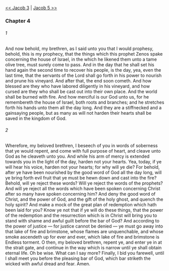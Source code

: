 [<< Jacob 3](Jacob%203.md)  |  [Jacob 5 >>](Jacob%205.md)

### Chapter 4
###### 1
And now behold, my brethren, as I said unto you that I would prophesy, behold, this is my prophecy, that the things which this prophet Zenos spake concerning the house of Israel, in the which he likened them unto a tame olive tree, must surely come to pass. And in the day that he shall set his hand again the second time to recover his people, is the day, yea, even the last time, that the servants of the Lord shall go forth in his power to nourish and prune his vineyard. And after that, the end soon cometh. And how blessed are they who have labored diligently in his vineyard, and how cursed are they who shall be cast out into their own place. And the world shall be burned with fire. And how merciful is our God unto us, for he remembereth the house of Israel, both roots and branches; and he stretches forth his hands unto them all the day long. And they are a stiffnecked and a gainsaying people, but as many as will not harden their hearts shall be saved in the kingdom of God.

###### 2
Wherefore, my beloved brethren, I beseech of you in words of soberness that ye would repent, and come with full purpose of heart, and cleave unto God as he cleaveth unto you. And while his arm of mercy is extended towards you in the light of the day, harden not your hearts. Yea, today, if ye will hear his voice, harden not your hearts; for why will ye die? For behold, after ye have been nourished by the good word of God all the day long, will ye bring forth evil fruit that ye must be hewn down and cast into the fire? Behold, will ye reject these words? Will ye reject the words of the prophets? And will ye reject all the words which have been spoken concerning Christ after so many have spoken concerning him? And deny the good word of Christ, and the power of God, and the gift of the holy ghost, and quench the holy spirit? And make a mock of the great plan of redemption which hath been laid for you? Know ye not that if ye will do these things, that the power of the redemption and the resurrection which is in Christ will bring you to stand with shame and awful guilt before the bar of God? And according to the power of justice — for justice cannot be denied — ye must go away into that lake of fire and brimstone, whose flames are unquenchable, and whose smoke ascendeth up for ever and ever, which lake of fire and brimstone is Endless torment. O then, my beloved brethren, repent ye, and enter ye in at the strait gate, and continue in the way which is narrow until ye shall obtain eternal life. Oh be wise. What can I say more? Finally, I bid you farewell, until I shall meet you before the pleasing bar of God, which bar striketh the wicked with awful dread and fear. Amen.
